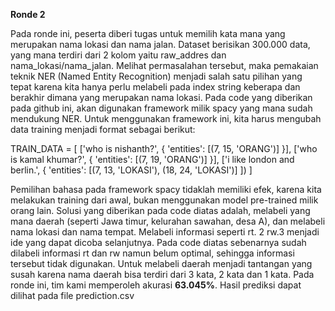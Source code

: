 **Ronde 2**

Pada ronde ini, peserta diberi tugas untuk memilih kata mana yang merupakan nama lokasi dan nama jalan. Dataset berisikan 300.000 data, yang mana terdiri dari 2 kolom yaitu raw_addres dan nama_lokasi/nama_jalan. Melihat permasalahan tersebut, maka pemakaian teknik NER (Named Entity Recognition) menjadi salah satu pilihan yang tepat karena kita hanya perlu melabeli pada index string keberapa dan berakhir dimana yang merupakan nama lokasi. Pada code yang diberikan pada github ini, akan digunakan framework milik spacy yang mana sudah mendukung NER. Untuk menggunakan framework ini, kita harus mengubah data training menjadi format sebagai berikut:

TRAIN_DATA = [
    ['who is nishanth?', {
        'entities': [(7, 15, 'ORANG')]
    }],
    ['who is kamal khumar?', {
        'entities': [(7, 19, 'ORANG')]
    }],
    ['i like london and berlin.', {
        'entities': [(7, 13, 'LOKASI'), (18, 24, 'LOKASI')]
    ])
]

Pemilihan bahasa pada framework spacy tidaklah memiliki efek, karena kita melakukan training dari awal, bukan menggunakan model pre-trained milik orang lain. Solusi yang diberikan pada code diatas adalah, melabeli yang mana daerah (seperti Jawa timur, kelurahan sawahan, desa A), dan melabeli nama lokasi dan nama tempat. Melabeli informasi seperti rt. 2 rw.3 menjadi ide yang dapat dicoba selanjutnya. Pada code diatas sebenarnya sudah dilabeli informasi rt dan rw namun belum optimal, sehingga informasi tersebut tidak digunakan. Untuk melabeli daerah menjadi tantangan yang susah karena nama daerah bisa terdiri dari 3 kata, 2 kata dan 1 kata. Pada ronde ini, tim kami memperoleh akurasi **63.045%**. Hasil prediksi dapat dilihat pada file prediction.csv
